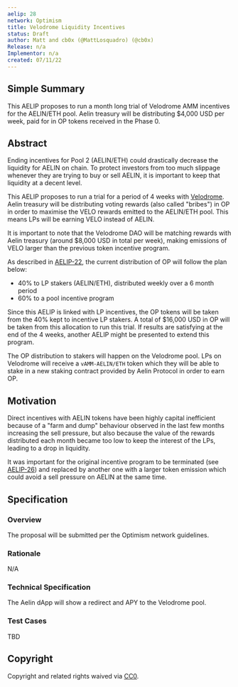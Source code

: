 ```yaml
---
aelip: 28
network: Optimism
title: Velodrome Liquidity Incentives
status: Draft
author: Matt and cb0x (@MattLosquadro) (@cb0x)
Release: n/a
Implementor: n/a
created: 07/11/22
---
```


## Simple Summary

This AELIP proposes to run a month long trial of Velodrome AMM incentives for the AELIN/ETH pool. Aelin treasury will be distributing $4,000 USD per week, paid for in OP tokens received in the Phase 0.

## Abstract

Ending incentives for Pool 2 (AELIN/ETH) could drastically decrease the liquidity for AELIN on chain. To protect investors from too much slippage whenever they are trying to buy or sell AELIN, it is important to keep that liquidity at a decent level.

This AELIP proposes to run a trial for a period of 4 weeks with [Velodrome](https://app.velodrome.finance). Aelin treasury will be distributing voting rewards (also called "bribes") in OP in order to maximise the VELO rewards emitted to the AELIN/ETH pool. This means LPs will be earning VELO instead of AELIN.

It is important to note that the Velodrome DAO will be matching rewards with Aelin treasury (around $8,000 USD in total per week), making emissions of VELO larger than the previous token incentive program.

As described in [AELIP-22](https://aelips.aelin.xyz/aelips/aelip-22), the current distribution of OP will follow the plan below:

- 40% to LP stakers (AELIN/ETH), distributed weekly over a 6 month period
- 60% to a pool incentive program

Since this AELIP is linked with LP incentives, the OP tokens will be taken from the 40% kept to incentive LP stakers. A total of $16,000 USD in OP will be taken from this allocation to run this trial. If results are satisfying at the end of the 4 weeks, another AELIP might be presented to extend this program.

The OP distribution to stakers will happen on the Velodrome pool. LPs on Velodrome will receive a `vAMM-AELIN/ETH` token which they will be able to stake in a new staking contract provided by Aelin Protocol in order to earn OP.

## Motivation

Direct incentives with AELIN tokens have been highly capital inefficient because of a "farm and dump" behaviour observed in the last few months increasing the sell pressure, but also because the value of the rewards distributed each month became too low to keep the interest of the LPs, leading to a drop in liquidity.

It was important for the original incentive program to be terminated (see [AELIP-26](https://aelips.aelin.xyz/aelips/aelip-26)) and replaced by another one with a larger token emission which could avoid a sell pressure on AELIN at the same time.

## Specification

### Overview

The proposal will be submitted per the Optimism network guidelines.

### Rationale

N/A

### Technical Specification

The Aelin dApp will show a redirect and APY to the Velodrome pool.

### Test Cases

TBD

## Copyright

Copyright and related rights waived via [CC0](https://creativecommons.org/publicdomain/zero/1.0/).
